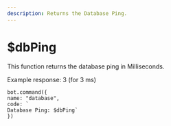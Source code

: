 ```yaml
---
description: Returns the Database Ping.
---
```


# $dbPing

This function returns the database ping in Milliseconds. 

Example response: 3 \(for 3 ms\)

```text
bot.command({
name: "database", 
code: `
Database Ping: $dbPing`
})
```

